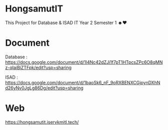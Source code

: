 # HongsamutIT
This Project for Database & ISAD IT Year 2 Semester 1 ☻♥

# Document
Database : https://docs.google.com/document/d/1l4Nc42dZJi1f7pT1HTpcsZPc6O8qMNz-qIaiBiZTFpk/edit?usp=sharing

ISAD : https://docs.google.com/document/d/1baoSk6_nF_9oRXBENXCGjpynDXhNd26yNv0JgLg86Dg/edit?usp=sharing

# Web
https://hongsamutit.iservkmitl.tech/



